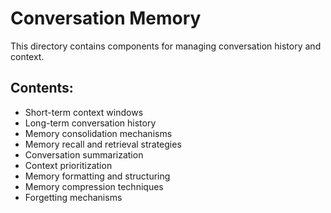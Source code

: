# Conversation Memory

This directory contains components for managing conversation history and context.

## Contents:
- Short-term context windows
- Long-term conversation history
- Memory consolidation mechanisms
- Memory recall and retrieval strategies
- Conversation summarization
- Context prioritization
- Memory formatting and structuring
- Memory compression techniques
- Forgetting mechanisms
